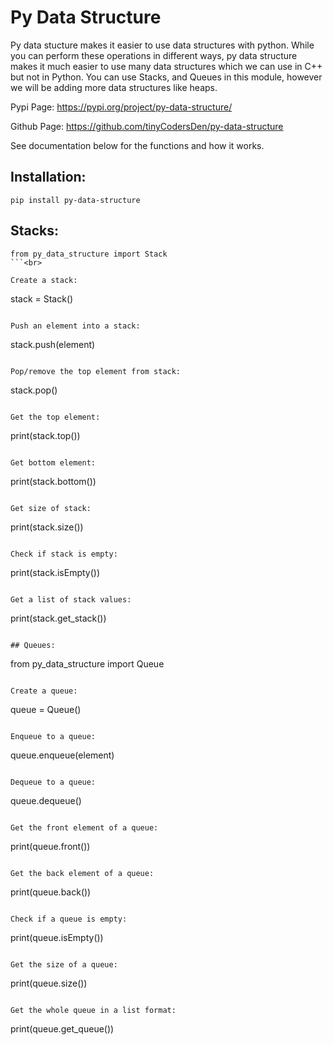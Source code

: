 # Py Data Structure
Py data stucture makes it easier to use data structures with python. While you can perform these operations in different ways, py data structure makes it much easier to use many data structures which we can use in C++ but not in Python. You can use Stacks, and Queues in this module, however we will be adding more data structures like heaps. <br>

Pypi Page: <https://pypi.org/project/py-data-structure/>

Github Page: <https://github.com/tinyCodersDen/py-data-structure>

See documentation below for the functions and how it works. 


## Installation:
```
pip install py-data-structure
```

## Stacks:
```
from py_data_structure import Stack
```<br>

Create a stack:

```
stack = Stack()
```<br>

Push an element into a stack:

```
stack.push(element)
```

Pop/remove the top element from stack:

```
stack.pop()
```

Get the top element:

```
print(stack.top())
```

Get bottom element:

```
print(stack.bottom())
```

Get size of stack:

```
print(stack.size())
```

Check if stack is empty:

```
print(stack.isEmpty())
```

Get a list of stack values:

```
print(stack.get_stack())
```

## Queues:
```
from py_data_structure import Queue
```<br>

Create a queue:

```
queue = Queue()
```

Enqueue to a queue:

```
queue.enqueue(element)
```

Dequeue to a queue:

```
queue.dequeue()
```

Get the front element of a queue:

```
print(queue.front())
```

Get the back element of a queue:

```
print(queue.back())
```

Check if a queue is empty:

```
print(queue.isEmpty())
```

Get the size of a queue:

```
print(queue.size())
```

Get the whole queue in a list format:

```
print(queue.get_queue())
```